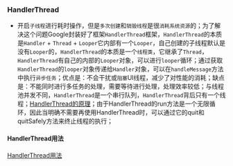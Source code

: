 ### HandlerThread
+ 开启`子线程`进行耗时操作，但是`多次创建`和`销毁线程`是很`消耗系统资源`的；为了解决这个问题Google封装好了框架`HandlerThread`框架，`HandlerThread`的本质是`Handler` + `Thread` + `Looper`它内部有一个`Looper`，自己创建的子线程默认是没有`Looper`的，`HandlerThread`的本质是一个`线程类`，它继承了`Thread`，`HandlerThread`有自己的内部的`Looper`对象，可以进行`looper`循环；通过获取`HandlerThread`的`looper`对象传递给`Handler`对象，可以在`handleMessage`方法中执行`异步任务`；优点是：不会干扰或`阻塞`UI线程，减少了对性能的消耗；缺点是：不能同时进行多任务的处理，需要等待进行处理，处理效率较低；与线程池并发不同，`HandlerThread`是一个串行队列，`HandlerThread`背后只有一个线程；[HandlerThread的原理](https://github.com/ningbaoqi/Handler/commit/ef07d171826539cb352dec2fd1a8690cc550b673)；由于HandlerThread的run方法是一个无限循环，因此当明确不需要再使用HandlerThread时，可以通过它的quit和quitSafely方法来终止线程的执行；
#### HandlerThread用法
[HandlerThread用法](https://github.com/ningbaoqi/Handler/commit/1a336e327748317b06b843666bcf882f69c27ace)
